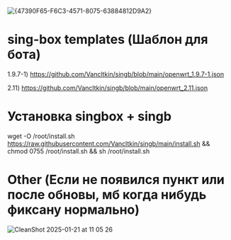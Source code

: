 ![{47390F65-F6C3-4571-8075-63884812D9A2}](https://github.com/user-attachments/assets/95ae6f13-8763-4246-9ec2-30056f3de934)


# sing-box templates (Шаблон для бота)

1.9.7-1) https://github.com/Vancltkin/singb/blob/main/openwrt_1.9.7-1.json

2.11) https://github.com/Vancltkin/singb/blob/main/openwrt_2.11.json

# Установка singbox + singb
wget -O /root/install.sh https://raw.githubusercontent.com/Vancltkin/singb/main/install.sh && chmod 0755 /root/install.sh && sh /root/install.sh


# Other (Если не появился пункт или после обновы, мб когда нибудь фиксану нормально)
![CleanShot 2025-01-21 at 11 05 26](https://github.com/user-attachments/assets/fa42cba3-1e4d-4cc9-8eb5-4f5020a0b7bf)
